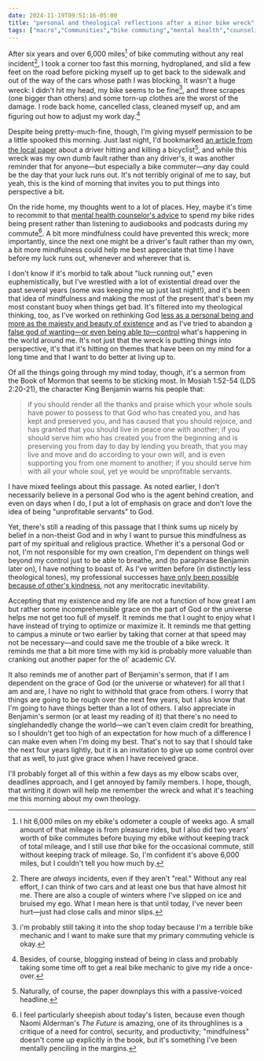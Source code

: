 ```yaml
---
date: 2024-11-19T09:51:16-05:00
title: "personal and theological reflections after a minor bike wreck"
tags: ["macro","Communities","bike commuting","mental health","counseling","presence","Naomi Alderman","The Future","bike commuting","mindfulness","King Benjamin","Book of Mormon","non-theism","2024 elections"]
---
```

After six years and over 6,000 miles[^1] of bike commuting without any real incident[^2], I took a corner too fast this morning, hydroplaned, and slid a few feet on the road before picking myself up to get back to the sidewalk and out of the way of the cars whose path I was blocking. It wasn't a huge wreck: I didn't hit my head, my bike seems to be fine[^3], and three scrapes (one bigger than others) and some torn-up clothes are the worst of the damage. I rode back home, cancelled class, cleaned myself up, and am figuring out how to adjust my work day.[^4]

[^1]: I hit 6,000 miles on my ebike's odometer a couple of weeks ago. A small amount of that mileage is from pleasure rides, but I also did two years' worth of bike commutes before buying my ebike without keeping track of total mileage, and I still use *that* bike for the occasional commute, still without keeping track of mileage. So, I'm confident it's above 6,000 miles, but I couldn't tell you how much by. 

[^2]: There are *always* incidents, even if they aren't "real." Without any real effort, I can think of two cars and at least one bus that have almost hit me. There are also a couple of winters where I've slipped on ice and bruised my ego. What I mean here is that until today, I've never been hurt—just had close calls and minor slips.

[^3]: i'm probably still taking it into the shop today because I'm a terrible bike mechanic and I want to make sure that my primary commuting vehicle is okay.

[^4]: Besides, of course, blogging instead of being in class and probably taking some time off to get a real bike mechanic to give my ride a once-over.

Despite being pretty-much-fine, though, I'm giving myself permission to be a little spooked this morning. Just last night, I'd bookmarked [an article from the local paper](https://www.kentucky.com/news/local/counties/fayette-county/article295749369.html) about a driver hitting and killing a bicyclist[^5], and while this wreck was my own dumb fault rather than any driver's, it was another reminder that for anyone—but especially a bike commuter—*any* day could be the day that your luck runs out. It's not terribly original of me to say, but yeah, this is the kind of morning that invites you to put things into perspective a bit. 

[^5]: Naturally, of course, the paper downplays this with a passive-voiced headline.

On the ride home, my thoughts went to a lot of places. Hey, maybe it's time to recommit to that [mental health counselor's advice](https://spencergreenhalgh.com/communities/being-present-and-les-cowboys-fringants/) to spend my bike rides being present rather than listening to audiobooks and podcasts during my commute[^6]. A bit more mindfulness could have prevented this wreck; more importantly, since the next one might be a driver's fault rather than my own, a bit more mindfulness could help me best appreciate that time I have before my luck runs out, whenever and wherever that is.

[^6]: I feel particularly sheepish about today's listen, because even though Naomi Alderman's *The Future* is amazing, one of its throughlines is a critique of a need for control, security, and productivity; "mindfulness" doesn't come up explicitly in the book, but it's something I've been mentally penciling in the margins.

I don't know if it's morbid to talk about "luck running out," even euphemistically, but I've wrestled with a lot of existential dread over the past several years (some was keeping me up just last night!), and it's been that idea of mindfulness and making the most of the present that's been my most constant buoy when things get bad. It's filtered into my theological thinking, too, as I've worked on rethinking God [less as a personal being and more as the majesty and beauty of existence](https://spencergreenhalgh.com/communities/trying-to-define-a-non-theist-god/) and as I've tried to abandon [a false god of wanting—or even being able to—control](https://spencergreenhalgh.com/communities/abandoning-the-false-god-of-control/) what's happening in the world around me. It's not just that the wreck is putting things into perspective, it's that it's hitting on themes that have been on my mind for a long time and that I want to do better at living up to.

Of all the things going through my mind today, though, it's a sermon from the Book of Mormon that seems to be sticking most. In Mosiah 1:52-54 (LDS 2:20-21), the character King Benjamin warns his people that:

> if you should render all the thanks and praise which your whole souls have power to possess to that God who has created you, and has kept and preserved you, and has caused that you should rejoice, and has granted that you should live in peace one with another; if you should serve him who has created you from the beginning and is preserving you from day to day by lending you breath, that you may live and move and do according to your own will, and is even supporting you from one moment to another; if you should serve him with all your whole soul, yet ye would be unprofitable servants.

I have mixed feelings about this passage. As noted earlier, I don't necessarily believe in a personal God who is the agent behind creation, and even on days when I do, I put a lot of emphasis on grace and don't love the idea of being "unprofitable servants" to God. 

Yet, there's still a reading of this passage that I think sums up nicely by belief in a non-theist God and in why I want to pursue this mindfulness as part of my spiritual and religious practice. Whether it's a personal God or not, I'm not responsible for my own creation, I'm dependent on things well beyond my control just to be able to breathe, and (to paraphrase Benjamin later on), I have nothing to boast of. As I've written before (in distinctly less theological tones), my professional successes [have only been possible because of other's kindness](https://spencergreenhalgh.com/work/there-but-for-the-grace-of-matt-go-i/), not any meritocratic inevitability.

Accepting that my existence and my life are not a function of how great I am but rather some incomprehensible grace on the part of God or the universe helps me not get too full of myself. It reminds me that I ought to enjoy what I have instead of trying to optimize or maximize it. It reminds me that getting to campus a minute or two earlier by taking that corner at that speed may not be necessary—and could save me the trouble of a bike wreck. It reminds me that a bit more time with my kid is probably more valuable than cranking out another paper for the ol' academic CV.

It also reminds me of another part of Benjamin's sermon, that if I am dependent on the grace of God (or the universe or whatever) for all that I am and are, I have no right to withhold that grace from others. I worry that things are going to be rough over the next few years, but I also know that I'm going to have things better than a lot of others. I also appreciate in Benjamin's sermon (or at least my reading of it) that there's no need to singlehandedly change the world—we can't even claim credit for breathing, so I shouldn't get too high of an expectation for how much of a difference I can make even when I'm doing my best. That's not to say that I should take the next four years lightly, but it is an invitation to give up some control over that as well, to just give grace when I have received grace.

I'll probably forget all of this within a few days as my elbow scabs over, deadlines approach, and I get annoyed by family members. I hope, though, that writing it down will help me remember the wreck and what it's teaching me this morning about my own theology.